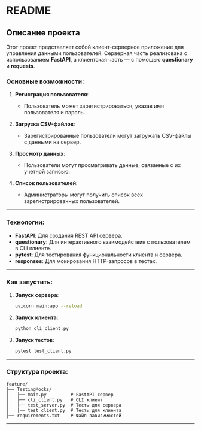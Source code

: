 # README

## Описание проекта

Этот проект представляет собой клиент-серверное приложение для управления данными пользователей. Серверная часть реализована с использованием **FastAPI**, а клиентская часть — с помощью **questionary** и **requests**.

### Основные возможности:

1. **Регистрация пользователя**:
   - Пользователь может зарегистрироваться, указав имя пользователя и пароль.
   
2. **Загрузка CSV-файлов**:
   - Зарегистрированные пользователи могут загружать CSV-файлы с данными на сервер.

3. **Просмотр данных**:
   - Пользователи могут просматривать данные, связанные с их учетной записью.

4. **Список пользователей**:
   - Администраторы могут получить список всех зарегистрированных пользователей.

---

### Технологии:

- **FastAPI**: Для создания REST API сервера.
- **questionary**: Для интерактивного взаимодействия с пользователем в CLI клиенте.
- **pytest**: Для тестирования функциональности клиента и сервера.
- **responses**: Для мокирования HTTP-запросов в тестах.

---

### Как запустить:

1. **Запуск сервера**:
   ```bash
   uvicorn main:app --reload
   ```

2. **Запуск клиента**:
   ```bash
   python cli_client.py
   ```

3. **Запуск тестов**:
   ```bash
   pytest test_client.py
   ```

---

### Структура проекта:

```
feature/
├── TestingMocks/
│   ├── main.py         # FastAPI сервер
│   ├── cli_client.py   # CLI клиент
│   ├── test_server.py  # Тесты для сервера
│   |── test_client.py  # Тесты для клиента                 
├── requirements.txt    # Файл зависимостей
```

---
